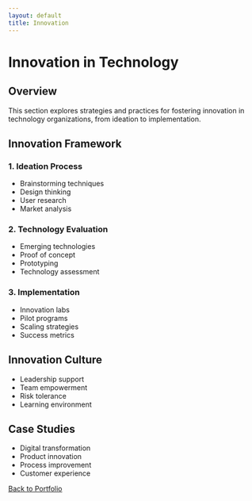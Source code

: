```yaml
---
layout: default
title: Innovation
---
```


# Innovation in Technology

## Overview
This section explores strategies and practices for fostering innovation in technology organizations, from ideation to implementation.

## Innovation Framework

### 1. Ideation Process
- Brainstorming techniques
- Design thinking
- User research
- Market analysis

### 2. Technology Evaluation
- Emerging technologies
- Proof of concept
- Prototyping
- Technology assessment

### 3. Implementation
- Innovation labs
- Pilot programs
- Scaling strategies
- Success metrics

## Innovation Culture
- Leadership support
- Team empowerment
- Risk tolerance
- Learning environment

## Case Studies
- Digital transformation
- Product innovation
- Process improvement
- Customer experience

[Back to Portfolio](../index) 